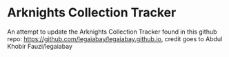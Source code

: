 # Arknights Collection Tracker
An attempt to update the Arknights Collection Tracker found in this github repo: https://github.com/legaiabay/legaiabay.github.io, credit goes to Abdul Khobir Fauzi/legaiabay